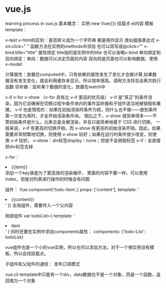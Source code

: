 # vue.js
learning process in vue.js
基本概念：
实例 new Vue({})
挂载点 el内容
模板 template： 

v-test v-html的区别：是否转义成为一个字符串 都是用作显示 类似插值表达式
v-on:click=" " 函数方法在实例的methods中添加 也可以简写成@click=“”
v-bind:title="title" 属性绑定 title指的是实例中的title 也可以省略v-bind
单向绑定和双向绑定：单向：数据可以决定页面的内容 双向则是页面也可以影响数据，使用v-model

计算属性：放置在computed中，只有依赖的属性发生了变化才会做计算,如果数据没有发生变化，就会利用缓存来显示，所以效率很高。调用方法将总会再次执行函数
侦听器：监听某个数据的变化，放置在watch中

v-if v-for v-show （v-for 具有比 v-if 更高的优先级）
v-if 是“真正”的条件渲染，因为它会确保在切换过程中条件块内的事件监听器和子组件适当地被销毁和重建。
v-if 也是惰性的：如果在初始渲染时条件为假，则什么也不做——直到条件第一次变为真时，才会开始渲染条件块。
相比之下，v-show 就简单得多——不管初始条件是什么，元素总是会被渲染，并且只是简单地基于 CSS 进行切换。
一般来说，v-if 有更高的切换开销，而 v-show 有更高的初始渲染开销。因此，如果需要非常频繁地切换，则使用 v-show 较好；如果在运行时条件很少改变，则使用 v-if 较好。
v-show：div标签display：none；但是不会销毁标签
v-if：会直接把div标签去掉

v-for：<li v-for="(item, index) of list" :key="index">{{item}}</li> 添加一个key值是为了更高效的渲染循环，
里面的内容不要一样，可以使用index，但是对列表进行操作的时候会有问题

组件：
Vue.component('todo-item',{
			props: ['content'],
			template: '<li>{{content}}</li>'
		})
<todo-item
				v-for='(item,index) of list'
				:key="index"
				:content="item"
			>
			</todo-item>
全局组件，需要传入一个父内容

局部组件 var todoList={
template: '<li>item</li>'
}
同时还要在实例中添加components属性：
components: {'todo-List': todoList}

vue组件也是一个小的vue实例，所以也可以添加方法，对于一个根实例没有模板，所以会找挂载点。

子组件和父组件的通信： 发布订阅模式

vue.cli
template中只能有一个div，data数据也不是一个对象，而是一个函数，返回值为一个对象
